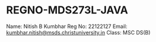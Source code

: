 # REGNO-MDS273L-JAVA
Name: Nitish B Kumbhar 
Reg No: 22122127 
Email: kumbhar.nitish@msds.christuniversity.in 
Class: MSC DS(B)

